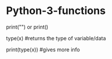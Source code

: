 # Python-3-functions

print("") or print()

type(x) #returns the type of variable/data

print(type(x)) #gives more info
